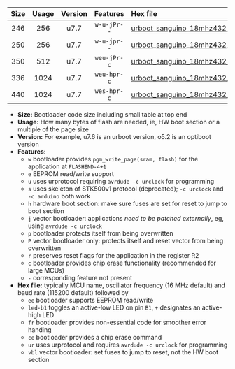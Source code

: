 |Size|Usage|Version|Features|Hex file|
|:-:|:-:|:-:|:-:|:--|
|246|256|u7.7|`w-u-jPr--`|[urboot_sanguino_18mhz432_460800bps_led+b0_ur_vbl.hex](https://raw.githubusercontent.com/stefanrueger/urboot.hex/main/boards/sanguino/fcpu_18mhz432/460800_bps/urboot_sanguino_18mhz432_460800bps_led+b0_ur_vbl.hex)|
|250|256|u7.7|`w-u-jpr--`|[urboot_sanguino_18mhz432_460800bps_led+b0_fr_ur_vbl.hex](https://raw.githubusercontent.com/stefanrueger/urboot.hex/main/boards/sanguino/fcpu_18mhz432/460800_bps/urboot_sanguino_18mhz432_460800bps_led+b0_fr_ur_vbl.hex)|
|350|512|u7.7|`weu-jPr-c`|[urboot_sanguino_18mhz432_460800bps_ee_led+b0_fr_ce_ur_vbl.hex](https://raw.githubusercontent.com/stefanrueger/urboot.hex/main/boards/sanguino/fcpu_18mhz432/460800_bps/urboot_sanguino_18mhz432_460800bps_ee_led+b0_fr_ce_ur_vbl.hex)|
|336|1024|u7.7|`weu-hpr-c`|[urboot_sanguino_18mhz432_460800bps_ee_led+b0_fr_ce_ur.hex](https://raw.githubusercontent.com/stefanrueger/urboot.hex/main/boards/sanguino/fcpu_18mhz432/460800_bps/urboot_sanguino_18mhz432_460800bps_ee_led+b0_fr_ce_ur.hex)|
|440|1024|u7.7|`wes-hpr-c`|[urboot_sanguino_18mhz432_460800bps_ee_led+b0_fr_ce.hex](https://raw.githubusercontent.com/stefanrueger/urboot.hex/main/boards/sanguino/fcpu_18mhz432/460800_bps/urboot_sanguino_18mhz432_460800bps_ee_led+b0_fr_ce.hex)|

- **Size:** Bootloader code size including small table at top end
- **Usage:** How many bytes of flash are needed, ie, HW boot section or a multiple of the page size
- **Version:** For example, u7.6 is an urboot version, o5.2 is an optiboot version
- **Features:**
  + `w` bootloader provides `pgm_write_page(sram, flash)` for the application at `FLASHEND-4+1`
  + `e` EEPROM read/write support
  + `u` uses urprotocol requiring `avrdude -c urclock` for programming
  + `s` uses skeleton of STK500v1 protocol (deprecated); `-c urclock` and `-c arduino` both work
  + `h` hardware boot section: make sure fuses are set for reset to jump to boot section
  + `j` vector bootloader: applications *need to be patched externally*, eg, using `avrdude -c urclock`
  + `p` bootloader protects itself from being overwritten
  + `P` vector bootloader only: protects itself and reset vector from being overwritten
  + `r` preserves reset flags for the application in the register R2
  + `c` bootloader provides chip erase functionality (recommended for large MCUs)
  + `-` corresponding feature not present
- **Hex file:** typically MCU name, oscillator frequency (16 MHz default) and baud rate (115200 default) followed by
  + `ee` bootloader supports EEPROM read/write
  + `led-b1` toggles an active-low LED on pin `B1`, `+` designates an active-high LED
  + `fr` bootloader provides non-essential code for smoother error handing
  + `ce` bootloader provides a chip erase command
  + `ur` uses urprotocol and requires `avrdude -c urclock` for programming
  + `vbl` vector bootloader: set fuses to jump to reset, not the HW boot section
